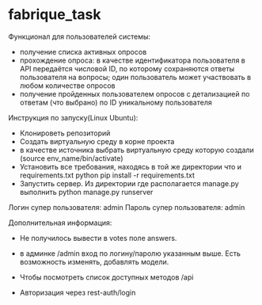 # fabrique_task
Функционал для пользователей системы:
- получение списка активных опросов
- прохождение опроса: в качестве идентификатора пользователя в API передаётся числовой ID, по которому сохраняются ответы пользователя на вопросы; один пользователь может участвовать в любом количестве опросов
- получение пройденных пользователем опросов с детализацией по ответам (что выбрано) по ID уникальному пользователя

Инструкция по запуску(Linux Ubuntu):
- Клонироветь репозиторий
- Создать виртуальную среду в корне проекта
- в качестве источника выбрать виртуальную среду которую создали (source env_name/bin/activate)
- Установить все требования, находясь в той же директории что и requirements.txt  python pip install -r requirements.txt
- Запустить сервер. Из директории где располагается manage.py выполнить python manage.py runserver

Логин супер пользователя: admin
Пароль супер пользователя: admin


Дополнительная информация:
- Не получилось вывести в votes поле answers.

- в админке /admin  вход по логину/паролю указанным выше. Есть возможность изменять, добавлять модели.
- Чтобы посмотреть список доступных методов /api
- Авторизация через rest-auth/login

